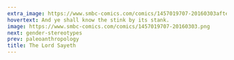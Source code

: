 ```yaml
---
extra_image: https://www.smbc-comics.com/comics/1457019707-20160303after.png
hovertext: And ye shall know the stink by its stank.
image: https://www.smbc-comics.com/comics/1457019707-20160303.png
next: gender-stereotypes
prev: paleoanthropology
title: The Lord Sayeth
---
```

